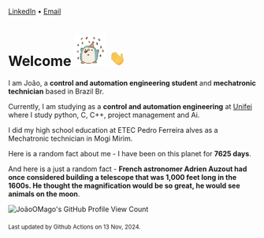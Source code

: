 [LinkedIn](https://www.linkedin.com/in/joão-pedro-gozzoli-b95641301/) &bull;
[Email](joaopedrogozzoli@gmail.com)

# Welcome <img src="happy.gif" height="64px" /> <img src="wave.gif" height="32px" />

I am João, a  **control and automation engineering student** and **mechatronic technician** based in Brazil Br.

Currently, I am studying as a **control and automation engineering** at [Unifei](https://unifei.edu.br) where I study python, C, C++, project management and Ai.

I did my high school education at ETEC Pedro Ferreira alves as a Mechatronic technician in Mogi Mirim.

Here is a random fact about me - I have been on this planet for **7625 days**.

And here is a just a random fact -  **French astronomer Adrien Auzout had once considered building a telescope that was 1,000 feet long in the 1600s. He thought the magnification would be so great, he would see animals on the moon**.

![JoãoOMago's GitHub Profile View Count](https://komarev.com/ghpvc/?username=JoaoOMago)

<sub>Last updated by Github Actions on 13 Nov, 2024.</sub>
